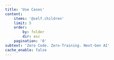 ```yaml
---
title: 'Use Cases'
content:
    items: '@self.children'
    limit: 5
    order:
        by: folder
        dir: asc
    pagination: '0'
subtext: 'Zero Code. Zero-Training. Next-Gen AI'
cache_enable: false
---
```


